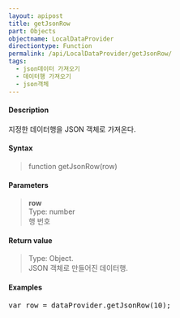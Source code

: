 ```yaml
---
layout: apipost
title: getJsonRow
part: Objects
objectname: LocalDataProvider
directiontype: Function
permalink: /api/LocalDataProvider/getJsonRow/
tags:
  - json데이터 가져오기
  - 데이터행 가져오기
  - json객체
---
```



#### Description

 지정한 데이터행을 JSON 객체로 가져온다.

#### Syntax

> function getJsonRow(row)

#### Parameters

> **row**  
> Type: number  
> 행 번호

#### Return value

> Type: Object.  
> JSON 객체로 만들어진 데이터행.  

#### Examples 

<pre class="prettyprint">
var row = dataProvider.getJsonRow(10);
</pre>


